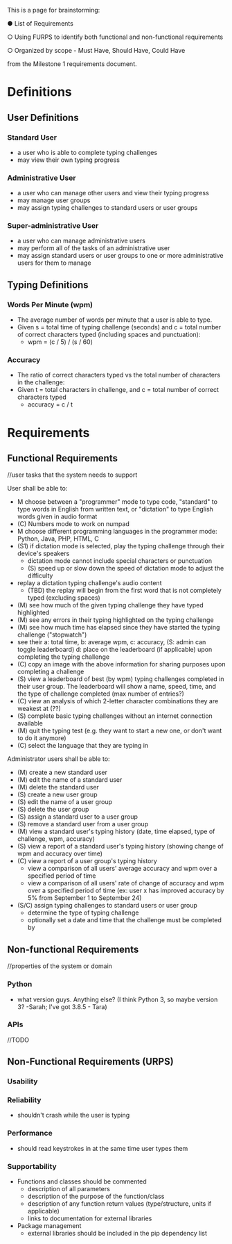 This is a page for brainstorming:

● List of Requirements

○ Using FURPS to identify both functional and non-functional requirements

○ Organized by scope - Must Have, Should Have, Could Have

from the Milestone 1 requirements document.

# Definitions
## User Definitions
### Standard User
- a user who is able to complete typing challenges
- may view their own typing progress

### Administrative User
- a user who can manage other users and view their typing progress
- may manage user groups
- may assign typing challenges to standard users or user groups

### Super-administrative User
- a user who can manage administrative users
- may perform all of the tasks of an administrative user
- may assign standard users or user groups to one or more administrative users for them to manage

## Typing Definitions
### Words Per Minute (wpm)
- The average number of words per minute that a user is able to type.
- Given s = total time of typing challenge (seconds) and c = total number of correct characters typed (including spaces and punctuation):
   - wpm = (c / 5) / (s / 60)

### Accuracy
- The ratio of correct characters typed vs the total number of characters in the challenge:
- Given t = total characters in challenge, and c = total number of correct characters typed
   - accuracy = c / t

# Requirements
## Functional Requirements
//user tasks that the system needs to support

User shall be able to:
- M choose between a "programmer" mode to type code, "standard" to type words in English from written text, or "dictation" to type English words given in audio format
- (C) Numbers mode to work on numpad
- M choose different programming languages in the programmer mode: Python, Java, PHP, HTML, C
- (S1) if dictation mode is selected, play the typing challenge through their device's speakers
   - dictation mode cannot include special characters or punctuation
   - (S) speed up or slow down the speed of dictation mode to adjust the difficulty 
- replay a dictation typing challenge's audio content
   - (TBD) the replay will begin from the first word that is not completely typed (excluding spaces)
- (M) see how much of the given typing challenge they have typed highlighted
- (M) see any errors in their typing highlighted on the typing challenge
- (M) see how much time has elapsed since they have started the typing challenge ("stopwatch")
- see their a: total time, b: average wpm, c: accuracy, (S: admin can toggle leaderboard) d: place on the leaderboard (if applicable) upon completing the typing challenge
- (C) copy an image with the above information for sharing purposes upon completing a challenge
- (S) view a leaderboard of best (by wpm) typing challenges completed in their user group. The leaderboard will show a name, speed, time, and the type of challenge completed (max number of entries?)
- (C) view an analysis of which 2-letter character combinations they are weakest at (??)
- (S) complete basic typing challenges without an internet connection available
- (M) quit the typing test (e.g. they want to start a new one, or don't want to do it anymore)
- (C) select the language that they are typing in

Administrator users shall be able to:
- (M) create a new standard user
- (M) edit the name of a standard user
- (M) delete the standard user
- (S) create a new user group
- (S) edit the name of a user group
- (S) delete the user group
- (S) assign a standard user to a user group
- (S) remove a standard user from a user group
- (M) view a standard user's typing history (date, time elapsed, type of challenge, wpm, accuracy)
- (S) view a report of a standard user's typing history (showing change of wpm and accuracy over time)
- (C) view a report of a user group's typing history
   - view a comparison of all users' average accuracy and wpm over a specified period of time
   - view a comparison of all users' rate of change of accuracy and wpm over a specified period of time (ex: user x has improved accuracy by 5% from September 1 to September 24)
- (S/C) assign typing challenges to standard users or user group
   - determine the type of typing challenge
   - optionally set a date and time that the challenge must be completed by

## Non-functional Requirements
//properties of the system or domain
### Python
- what version guys. Anything else? (I think Python 3, so maybe version 3? -Sarah; I've got 3.8.5 - Tara)

### APIs
//TODO

## Non-Functional Requirements (URPS)

### Usability

### Reliability
- shouldn't crash while the user is typing

### Performance
- should read keystrokes in at the same time user types them

### Supportability
- Functions and classes should be commented
   - description of all parameters
   - description of the purpose of the function/class
   - description of any function return values (type/structure, units if applicable)
   - links to documentation for external libraries
- Package management
   - external libraries should be included in the pip dependency list